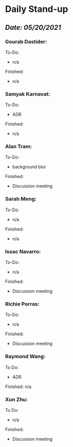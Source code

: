 # Daily Stand-up
## _Date: 05/20/2021_

### Gourab Dastider:
To-Do:
- n/a



Finished:
- n/a




### Samyak Karnavat:
To-Do:
- ADR


Finished:
- n/a



### Alan Tram:
To-Do: 
- background blur





Finished:
- Discussion meeting



### Sarah Meng:
To-Do:
- n/a


Finished:
- n/a





### Issac Navarro:
To-Do:
- n/a

Finished:
- Discussion meeting




### Richie Porras:
To-Do:
- n/a

Finished:
- Discussion meeting



### Raymond Wang:
To Do:
- ADR

Finished:
n/a



### Xun Zhu:
To Do:

- n/a


Finished:
- Discussion meeting
